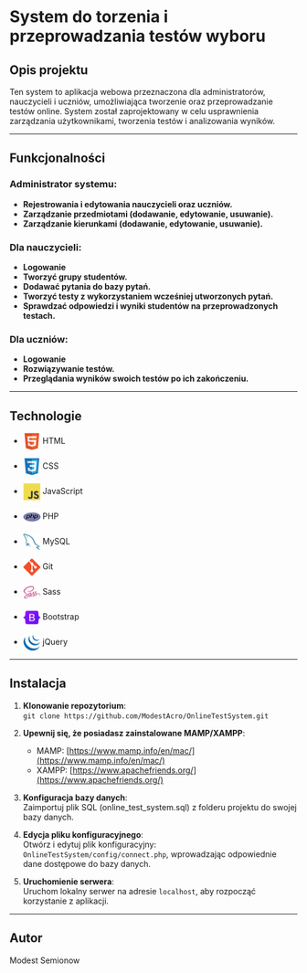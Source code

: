# System do torzenia i przeprowadzania testów wyboru

## Opis projektu
Ten system to aplikacja webowa przeznaczona dla administratorów, nauczycieli i uczniów, umożliwiająca tworzenie oraz przeprowadzanie testów online. System został zaprojektowany w celu usprawnienia zarządzania użytkownikami, tworzenia testów i analizowania wyników.

---

## Funkcjonalności

### Administrator systemu:
- **Rejestrowania i edytowania nauczycieli oraz uczniów.**
- **Zarządzanie przedmiotami (dodawanie, edytowanie, usuwanie).**
- **Zarządzanie kierunkami (dodawanie, edytowanie, usuwanie).**

### Dla nauczycieli:
- **Logowanie**
- **Tworzyć grupy studentów.**
- **Dodawać pytania do bazy pytań.**
- **Tworzyć testy z wykorzystaniem wcześniej utworzonych pytań.**
- **Sprawdzać odpowiedzi i wyniki studentów na przeprowadzonych testach.**

### Dla uczniów:
- **Logowanie**
- **Rozwiązywanie testów.**
- **Przeglądania wyników swoich testów po ich zakończeniu.**

---

## Technologie
<!-- https://github.com/marwin1991/profile-technology-icons -->

- <img src="assets/images/icons/README/HTML5.png" alt="HTML" style="width:30px; vertical-align:middle;"> <span>HTML</span>

- <img src="assets/images/icons/README/CSS3.png" alt="CSS" style="width:30px; vertical-align:middle;"> <span>CSS</span>

- <img src="assets/images/icons/README/JavaScript.png" alt="JavaScript" style="width:30px; vertical-align:middle;"> <span>JavaScript</span>

- <img src="assets/images/icons/README/PHP.png" alt="PHP" style="width:30px; vertical-align:middle;"> <span>PHP</span>

- <img src="assets/images/icons/README/MySQL.png" alt="MySQL" style="width:30px; vertical-align:middle;"> <span>MySQL</span>

- <img src="assets/images/icons/README/Git.png" alt="Git" style="width:30px; vertical-align:middle;"> <span>Git</span>

- <img src="assets/images/icons/README/Sass.png" alt="Sass" style="width:30px; vertical-align:middle;"> <span>Sass</span>

- <img src="assets/images/icons/README/Bootstrap.png" alt="Bootstrap" style="width:30px; vertical-align:middle;"> <span>Bootstrap</span>

- <img src="assets/images/icons/README/jQuery.png" alt="jQuery" style="width:30px; vertical-align:middle;"> <span>jQuery<span>




---

## Instalacja

1. **Klonowanie repozytorium**:  
   `git clone https://github.com/ModestAcro/OnlineTestSystem.git`

2. **Upewnij się, że posiadasz zainstalowane MAMP/XAMPP**:
   - MAMP: [https://www.mamp.info/en/mac/](https://www.mamp.info/en/mac/)
   - XAMPP: [https://www.apachefriends.org/](https://www.apachefriends.org/)
  
3. **Konfiguracja bazy danych**:  
   Zaimportuj plik SQL (online_test_system.sql) z folderu projektu do swojej bazy danych.

4. **Edycja pliku konfiguracyjnego**:  
   Otwórz i edytuj plik konfiguracyjny:
   `OnlineTestSystem/config/connect.php`, wprowadzając odpowiednie dane dostępowe do bazy danych.

5. **Uruchomienie serwera**:  
   Uruchom lokalny serwer na adresie `localhost`, aby rozpocząć korzystanie z aplikacji.

---

## Autor

Modest Semionow





